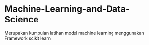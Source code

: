# Machine-Learning-and-Data-Science

Merupakan kumpulan latihan model machine learning menggunakan Framework scikit learn
